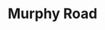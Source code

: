 ---
abv: 6.2%
alt:
availability: Keg
bitterness: 
description: A variant of the second version of our milk stout, this time with Vermont maple syrup, cinnamon, and vanilla beans.
gravity: 
hops: 
ibu: 34
img: murphy-road-vanilla.png
layout: beer
malt: 
modal-id: murphy-road-vanilla
title: Murphy Road
on-tap: yup
sourness: 
style: Milk Stout w/ Vanilla & Maple
---